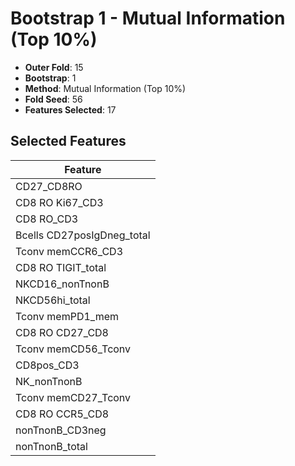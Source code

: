 # Bootstrap 1 - Mutual Information (Top 10%)

- **Outer Fold**: 15
- **Bootstrap**: 1
- **Method**: Mutual Information (Top 10%)
- **Fold Seed**: 56
- **Features Selected**: 17

## Selected Features

| Feature |
|---------|
| CD27_CD8RO |
| CD8  RO Ki67_CD3 |
| CD8 RO_CD3 |
| Bcells CD27posIgDneg_total |
| Tconv memCCR6_CD3 |
| CD8 RO TIGIT_total |
| NKCD16_nonTnonB |
| NKCD56hi_total |
| Tconv memPD1_mem |
| CD8 RO CD27_CD8 |
| Tconv memCD56_Tconv |
| CD8pos_CD3 |
| NK_nonTnonB |
| Tconv memCD27_Tconv |
| CD8 RO CCR5_CD8 |
| nonTnonB_CD3neg |
| nonTnonB_total |
